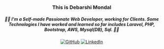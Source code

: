 
<h3 align="center">
	This is Debarshi Mondal
</h3>
<p align="center">
	<h5 align="center">🌟🌟 I'm a Self-made Passionate Web Developer, working for Clients. Some Technologies I have worked and learned so far
	 includes Laravel, PHP, Bootstrap, AWS, Mysql(DB), Sql. 🌟🌟 </h5>
</p>
<p align="center">
	<a href="https://github.com/LENO-DEV/"><img src="https://img.shields.io/github/followers/terrytangyuan.svg?label=GitHub&style=social" alt="GitHub"></a>
	<a href="https://www.linkedin.com/in/debarshi-mondal-b95a59182/"><img src="https://img.shields.io/badge/LinkedIn--_.svg?style=social&logo=linkedin" alt="LinkedIn"></a>
</p>

